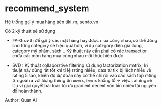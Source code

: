 # recommend_system
Hệ thống gợi ý mua hàng trên tiki.vn, sendo.vn

Có 2 kỹ thuật sẽ sử dụng
+ FP-Growth để gợi ý các mặt hàng hay được mua cùng nhau, có thể dùng cho từng category sẽ hiệu quả hơn, ví dụ category điện gia dụng, category mỹ phẩm, sách .. Kỹ thuật này cần phải có các transaction chứa các món hàng mua cùng nhau mới thực hiện được

+ SVD : Kỹ thuật collaborative filtering sử dụng factorization matrix, kỹ thuật này dùng rất tốt khi tỉ lệ rating nhiều, data từ tiki bị lệch nhiều về rating 5 sao, khiến độ dự đoán này có thể chỉ rơi vào các sách top rating 5, ngoài ra với lượng thông tin users, items khổng lồ => việc training sẽ lâu vì giải quyết bài toán tối ưu gradient decent vốn tốn nhiều tài nguyên để hoàn thành.


Author: Quan AI
